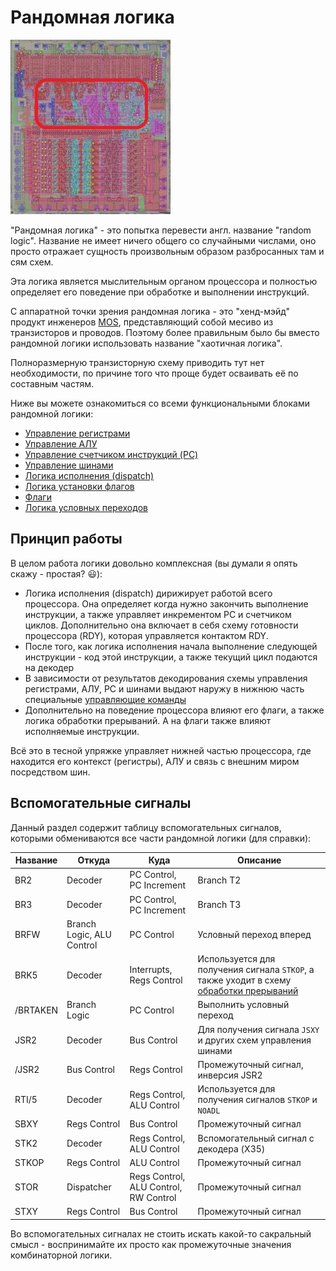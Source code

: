 # Рандомная логика

![6502_locator_random](/BreakingNESWiki/imgstore/6502_locator_random.jpg)

"Рандомная логика" - это попытка перевести англ. название "random logic". Название не имеет ничего общего со случайными числами, оно просто отражает сущность произвольным образом разбросанных там и сям схем.

Эта логика является мыслительным органом процессора и полностью определяет его поведение при обработке и выполнении инструкций.

С аппаратной точки зрения рандомная логика - это "хенд-мэйд" продукт инженеров [MOS](../MOS.md), представляющий собой месиво из транзисторов и проводов. Поэтому более правильным было бы вместо рандомной логики использовать название "хаотичная логика".

Полноразмерную транзисторную схему приводить тут нет необходимости, по причине того что проще будет осваивать её по составным частям.

Ниже вы можете ознакомиться со всеми функциональными блоками рандомной логики:
- [Управление регистрами](regs_control.md)
- [Управление АЛУ](alu_control.md)
- [Управление счетчиком инструкций (PC)](pc_control.md)
- [Управление шинами](bus_control.md)
- [Логика исполнения (dispatch)](dispatch.md)
- [Логика установки флагов](flags_control.md)
- [Флаги](flags.md)
- [Логика условных переходов](branch_logic.md)

## Принцип работы

В целом работа логики довольно комплексная (вы думали я опять скажу - простая? :smiley:):
- Логика исполнения (dispatch) дирижирует работой всего процессора. Она определяет когда нужно закончить выполнение инструкции, а также управляет инкрементом PC и счетчиком циклов. Дополнительно она включает в себя схему готовности процессора (RDY), которая управляется контактом RDY.
- После того, как логика исполнения начала выполнение следующей инструкции - код этой инструкции, а также текущий цикл подаются на декодер
- В зависимости от результатов декодирования схемы управления регистрами, АЛУ, PC и шинами выдают наружу в нижнюю часть специальные [управляющие команды](context_control.md)
- Дополнительно на поведение процессора влияют его флаги, а также логика обработки прерываний. А на флаги также влияют исполняемые инструкции.

Всё это в тесной упряжке управляет нижней частью процессора, где находится его контекст (регистры), АЛУ и связь с внешним миром посредством шин.

## Вспомогательные сигналы

Данный раздел содержит таблицу вспомогательных сигналов, которыми обмениваются все части рандомной логики (для справки):

|Название|Откуда|Куда|Описание|
|---|---|---|---|
|BR2|Decoder|PC Control, PC Increment|Branch T2|
|BR3|Decoder|PC Control, PC Increment|Branch T3|
|BRFW|Branch Logic, ALU Control|PC Control|Условный переход вперед|
|BRK5|Decoder|Interrupts, Regs Control|Используется для получения сигнала `STKOP`, а также уходит в схему [обработки прерываний](interrupts.md)|
|/BRTAKEN|Branch Logic|PC Control|Выполнить условный переход|
|JSR2|Decoder|Bus Control|Для получения сигнала `JSXY` и других схем управления шинами|
|/JSR2|Bus Control|Regs Control|Промежуточный сигнал, инверсия JSR2|
|RTI/5|Decoder|Regs Control, ALU Control|Используется для получения сигналов `STKOP` и `NOADL`|
|SBXY|Regs Control|Bus Control|Промежуточный сигнал|
|STK2|Decoder|Regs Control, ALU Control|Вспомогательный сигнал с декодера (X35)|
|STKOP|Regs Control|ALU Control|Промежуточный сигнал|
|STOR|Dispatcher|Regs Control, ALU Control, RW Control|Промежуточный сигнал|
|STXY|Regs Control|Bus Control|Промежуточный сигнал|

Во вспомогательных сигналах не стоить искать какой-то сакральный смысл - воcпринимайте их просто как промежуточные значения комбинаторной логики.
